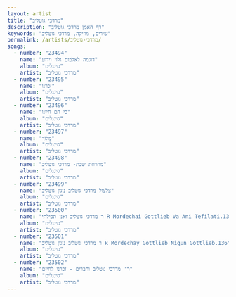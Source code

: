 ```yaml
---
layout: artist
title: "מרדכי גוטליב"
description: "דף האמן מרדכי גוטליב"
keywords: "שירים, מוזיקה, מרדכי גוטליב"
permalink: /artists/מרדכי-גוטליב/
songs:
  - number: "23494"
    name: "דוגמה לאלבום גלוי וידוע"
    album: "סינגלים"
    artist: "מרדכי גוטליב"
  - number: "23495"
    name: "זכרנו"
    album: "סינגלים"
    artist: "מרדכי גוטליב"
  - number: "23496"
    name: "כי הם חיינו"
    album: "סינגלים"
    artist: "מרדכי גוטליב"
  - number: "23497"
    name: "מְלוֹךְ"
    album: "סינגלים"
    artist: "מרדכי גוטליב"
  - number: "23498"
    name: "מחרוזת שבת- מרדכי גוטליב"
    album: "סינגלים"
    artist: "מרדכי גוטליב"
  - number: "23499"
    name: "צלצול מרדכי גוטליב ניגון גוטליב"
    album: "סינגלים"
    artist: "מרדכי גוטליב"
  - number: "23500"
    name: "ר מרדכי גוטליב ואני תפילתי R Mordechai Gottlieb Va Ani Tefilati.136"
    album: "סינגלים"
    artist: "מרדכי גוטליב"
  - number: "23501"
    name: "ר מרדכי גוטליב ניגון גוטליב R Mordechay Gottlieb Nigun Gottlieb.136"
    album: "סינגלים"
    artist: "מרדכי גוטליב"
  - number: "23502"
    name: "ר' מרדכי גוטליב וחברים - זכרנו לחיים"
    album: "סינגלים"
    artist: "מרדכי גוטליב"
---
```

